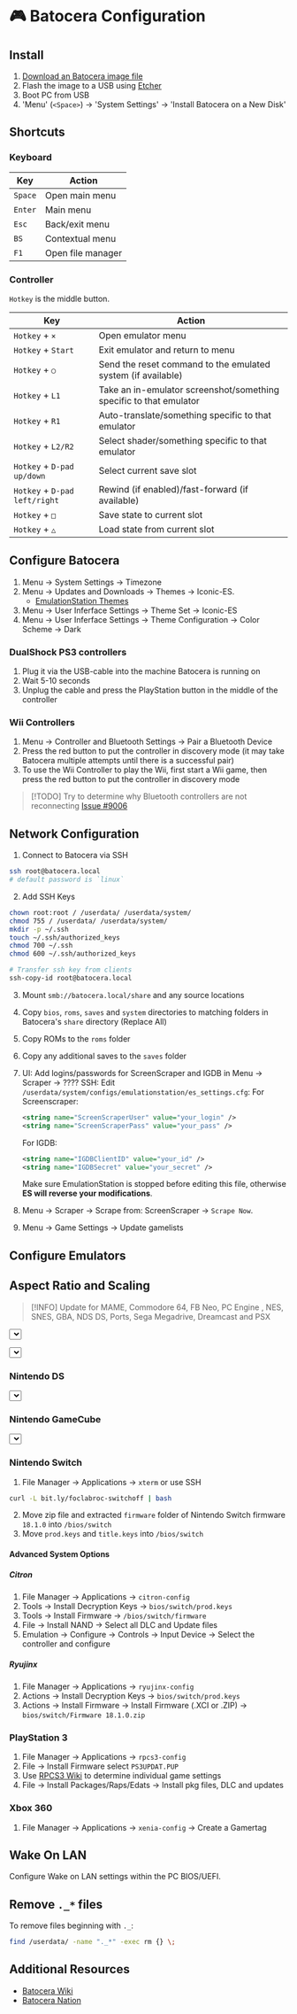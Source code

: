 # 🎮 Batocera Configuration

## Install

1. [Download an Batocera image file](https://batocera.org/#download)
2. Flash the image to a USB using [Etcher](https://etcher.balena.io/)
3. Boot PC from USB
4. 'Menu' (`<Space>`) -> 'System Settings' -> 'Install Batocera on a New Disk'

## Shortcuts

### Keyboard

| Key     | Action                |
| ------- | --------------------- |
| `Space` | Open main menu        |
| `Enter` | Main menu             |
| `Esc`   | Back/exit menu        |
| `BS`    | Contextual menu       |
| `F1`    | Open file manager     |


### Controller

`Hotkey` is the middle button.


| Key                           | Action                                                             |
| ----------------------------- | ------------------------------------------------------------------ |
| `Hotkey` + `×`                | Open emulator menu                                                 |
| `Hotkey` + `Start`            | Exit emulator and return to menu                                   |
| `Hotkey` + `○`                | Send the reset command to the emulated system (if available)       |
| `Hotkey` + `L1`               | Take an in-emulator screenshot/something specific to that emulator |
| `Hotkey` + `R1`               | Auto-translate/something specific to that emulator                 |
| `Hotkey` + `L2/R2`            | Select shader/something specific to that emulator                  |
| `Hotkey` + `D-pad up/down`    | Select current save slot                                           |
| `Hotkey` + `D-pad left/right` | Rewind (if enabled)/fast-forward (if available)                    |
| `Hotkey` + `□`                | Save state to current slot                                         |
| `Hotkey` + `△`                | Load state from current slot                                       |


## Configure Batocera

1. Menu -> System Settings -> Timezone
2. Menu -> Updates and Downloads -> Themes -> Iconic-ES.
     - [EmulationStation Themes](https://batocera.org/themes.php)
3. Menu -> User Inferface Settings -> Theme Set -> Iconic-ES
4. Menu -> User Inferface Settings -> Theme Configuration -> Color Scheme -> Dark

### DualShock PS3 controllers

1. Plug it via the USB-cable into the machine Batocera is running on
2. Wait 5-10 seconds
3. Unplug the cable and press the PlayStation button in the middle of the controller

### Wii Controllers

1. Menu -> Controller and Bluetooth Settings -> Pair a Bluetooth Device
2. Press the red button to put the controller in discovery mode (it may take Batocera multiple attempts until there is a successful pair)
3. To use the Wii Controller to play the Wii, first start a Wii game, then press the red button to put the controller in discovery mode

> [!TODO]
> Try to determine why Bluetooth controllers are not reconnecting
> [Issue #9006](https://github.com/batocera-linux/batocera.linux/issues/9006)

## Network Configuration

1. Connect to Batocera via SSH

```bash
ssh root@batocera.local
# default password is `linux`
```

2. Add SSH Keys

```bash
chown root:root / /userdata/ /userdata/system/
chmod 755 / /userdata/ /userdata/system/
mkdir -p ~/.ssh
touch ~/.ssh/authorized_keys
chmod 700 ~/.ssh
chmod 600 ~/.ssh/authorized_keys

# Transfer ssh key from clients
ssh-copy-id root@batocera.local
```

3. Mount `smb://batocera.local/share` and any source locations
4. Copy `bios`, `roms`, `saves` and `system` directories to matching folders in Batocera's `share` directory (Replace All)
5. Copy ROMs to the `roms` folder
6. Copy any additional saves to the `saves` folder
7. UI: Add logins/passwords for ScreenScraper and IGDB in Menu -> Scraper -> ????
   SSH: Edit `/userdata/system/configs/emulationstation/es_settings.cfg`:
   For Screenscraper:

   ```xml
   <string name="ScreenScraperUser" value="your_login" />
   <string name="ScreenScraperPass" value="your_pass" />
   ```

   For IGDB:

   ```xml
   <string name="IGDBClientID" value="your_id" />
   <string name="IGDBSecret" value="your_secret" />
   ```

   Make sure EmulationStation is stopped before editing this file, otherwise **ES will reverse your modifications**.
8. Menu -> Scraper -> Scrape from: ScreenScraper -> `Scrape Now`.
9. Menu -> Game Settings -> Update gamelists

## Configure Emulators

## Aspect Ratio and Scaling

> [!INFO]
Update for MAME, Commodore 64, FB Neo, PC Engine , NES, SNES, GBA, NDS DS, Ports, Sega Megadrive, Dreamcast and PSX

<Select> -> Advanced System Options -> Game Aspect Ratio -> Core Provided 

<Select> -> Advanced System Options -> Game Rendering & Shaders -> Integer Scaling -> On

### Nintendo DS

<Select> -> Advanced System Options -> Emulator -> Libretto: MelonDSDS

### Nintendo GameCube

<Select> -> Advanced System Options -> GameCube Controller 1 -> GameCube Port 1 Type -> GameCube Controller

### Nintendo Switch

1. File Manager -> Applications -> `xterm` or use SSH

```bash
curl -L bit.ly/foclabroc-switchoff | bash
```

2. Move zip file and extracted `firmware` folder of Nintendo Switch firmware `18.1.0` into `/bios/switch`
3. Move `prod.keys` and `title.keys` into `/bios/switch`

#### Advanced System Options

##### Citron

1. File Manager -> Applications -> `citron-config`
2. Tools -> Install Decryption Keys -> `bios/switch/prod.keys`
3. Tools -> Install Firmware -> `/bios/switch/firmware`
4. File -> Install NAND -> Select all DLC and Update files
5. Emulation -> Configure -> Controls -> Input Device -> Select the controller and configure

##### Ryujinx

1. File Manager -> Applications -> `ryujinx-config`
2. Actions -> Install Decryption Keys -> `bios/switch/prod.keys`
3. Actions -> Install Firmware -> Install Firmware (.XCI or .ZIP) -> `bios/switch/Firmware 18.1.0.zip`

### PlayStation 3

1. File Manager -> Applications -> `rpcs3-config`
2. File -> Install Firmware select `PS3UPDAT.PUP`
3. Use [RPCS3 Wiki](https://wiki.rpcs3.net/index.php?title=Main_Page) to determine individual game settings
4. File -> Install Packages/Raps/Edats -> Install pkg files, DLC and updates

### Xbox 360

1. File Manager -> Applications -> `xenia-config` -> Create a Gamertag

## Wake On LAN

Configure Wake on LAN settings within the PC BIOS/UEFI.

## Remove `._*` files

To remove files beginning with `._`:

```bash
find /userdata/ -name "._*" -exec rm {} \;
```

## Additional Resources

- [Batocera Wiki](https://wiki.batocera.org/start)
- [Batocera Nation](https://www.youtube.com/@BatoceraNation)
